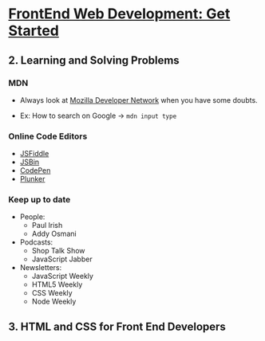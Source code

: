 # [FrontEnd Web Development: Get Started](http://www.pluralsight.com/courses/front-end-web-development-get-started)

## 2. Learning and Solving Problems

### MDN

- Always look at [Mozilla Developer Network](https://developer.mozilla.org/en-US/) when you have some doubts.

- Ex: How to search on Google -> `mdn input type`

### Online Code Editors

- [JSFiddle](https://jsfiddle.net/)
- [JSBin](http://jsbin.com/)
- [CodePen](http://codepen.io/)
- [Plunker](http://plnkr.co/)

### Keep up to date

- People:
  - Paul Irish
  - Addy Osmani
- Podcasts:
  - Shop Talk Show
  - JavaScript Jabber
- Newsletters:
  - JavaScript Weekly
  - HTML5 Weekly
  - CSS Weekly
  - Node Weekly

## 3. HTML and CSS for Front End Developers